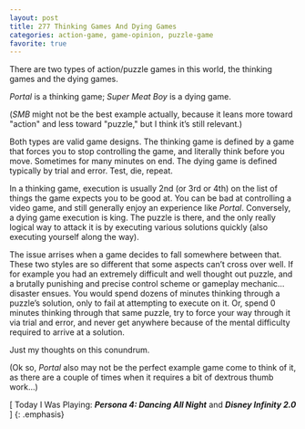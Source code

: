 ```yaml
---
layout: post
title: 277 Thinking Games And Dying Games
categories: action-game, game-opinion, puzzle-game
favorite: true
---
```

There are two types of action/puzzle games in this world, the thinking games and the dying games.

*Portal* is a thinking game; *Super Meat Boy* is a dying game.

(*SMB* might not be the best example actually, because it leans more toward "action" and less toward "puzzle," but I think it’s still relevant.)

Both types are valid game designs.  The thinking game is defined by a game that forces you to stop controlling the game, and literally think before you move.  Sometimes for many minutes on end.  The dying game is defined typically by trial and error.  Test, die, repeat.

In a thinking game, execution is usually 2nd (or 3rd or 4th) on the list of things the game expects you to be good at. You can be bad at controlling a video game, and still generally enjoy an experience like *Portal*.  Conversely, a dying game execution is king.  The puzzle is there, and the only really logical way to attack it is by executing various solutions quickly (also executing yourself along the way).

The issue arrises when a game decides to fall somewhere between that.  These two styles are so different that some aspects can’t cross over well.  If for example you had an extremely difficult and well thought out puzzle, and a brutally punishing and precise control scheme or gameplay mechanic… disaster ensues.  You would spend dozens of minutes thinking through a puzzle’s solution, only to fail at attempting to execute on it.  Or, spend 0 minutes thinking through that same puzzle, try to force your way through it via trial and error, and never get anywhere because of the mental difficulty required to arrive at a solution.

Just my thoughts on this conundrum.

(Ok so, *Portal* also may not be the perfect example game come to think of it, as there are a couple of times when it requires a bit of dextrous thumb work…)

[ Today I Was Playing: ***Persona 4: Dancing All Night*** and ***Disney Infinity 2.0*** ]
{: .emphasis}

